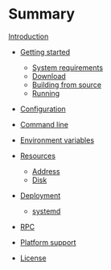 # Summary

[Introduction](introduction.md)

<!-- TODO: add after reproducible builds - [Verifying](getting-started/verify.md) -->

- [Getting started](getting-started/intro.md)
    - [System requirements](getting-started/sys-req.md)
    - [Download](getting-started/download.md)
    - [Building from source](getting-started/source.md)
    - [Running](getting-started/run.md)

- [Configuration](config.md)

- [Command line](cli.md)

- [Environment variables](env.md)

- [Resources](resources/intro.md)
    - [Address](resources/address.md)
    - [Disk](resources/disk.md)

- [Deployment](deployment/intro.md)
    - [systemd](deployment/systemd.md)

- [RPC](rpc.md)

- [Platform support](platform.md)

- [License](license.md)

<!-- TODO: - [Glossary](glossary/intro.md) or maybe a wiki? -->
